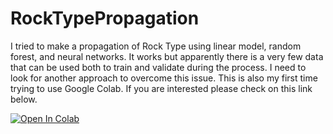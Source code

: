 # RockTypePropagation
I tried to make a propagation of Rock Type using linear model, random forest, and neural networks. It works but apparently there is a very few data that can be used both to train and validate during the process. I need to look for another approach to overcome this issue. This is also my first time trying to use Google Colab. If you are interested please check on this link below.

[![Open In Colab](https://colab.research.google.com/assets/colab-badge.svg)](https://colab.research.google.com/github/lsaif/RockTypePropagation/)
